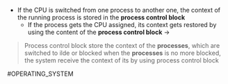 * If the CPU is switched from one process to another one, the context of the running process is stored in the **process control block**
	* If the process gets the CPU assigned, its context gets restored by using the content of the **process control block**
->
> Process control block store the context of the **processes**, which are switched to ilde or blocked
> when the **processes** is no more blocked, the system receive the context of its by using process control block



#OPERATING_SYSTEM 